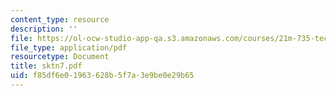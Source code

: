 ```yaml
---
content_type: resource
description: ''
file: https://ol-ocw-studio-app-qa.s3.amazonaws.com/courses/21m-735-technical-design-scenery-mechanisms-and-special-effects-spring-2004/f85df6e01963628b5f7a3e9be0e29b65_sktn7.pdf
file_type: application/pdf
resourcetype: Document
title: sktn7.pdf
uid: f85df6e0-1963-628b-5f7a-3e9be0e29b65
---
```


